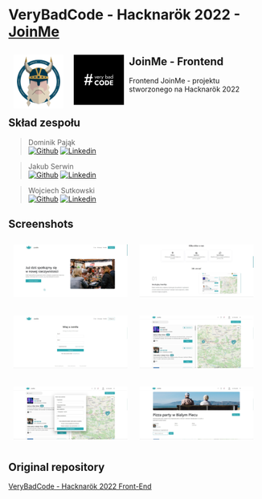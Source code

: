 # VeryBadCode - Hacknarök 2022 - [JoinMe](https://hacknarok.verybadcode.pl/)
<img src="/readme/hackathon-logo5.b20e6cfb.png" align="left"
width="100" hspace="10" vspace="10">
<img src="/readme/vbc-logo.png" align="left"
width="100" hspace="10" vspace="10">

## JoinMe - Frontend

Frontend JoinMe - projektu stworzonego na Hacknarök 2022
<br />
<br />

## Skład zespołu

> Dominik Pająk<br />
> [![Github](https://img.shields.io/badge/-Github-000?style=flat&logo=Github&logoColor=white)](https://github.com/dpajak99)
> [![Linkedin](https://img.shields.io/badge/-LinkedIn-blue?style=flat&logo=Linkedin&logoColor=white)](https://www.linkedin.com/in/dominikpajak/)

> Jakub Serwin<br />
> [![Github](https://img.shields.io/badge/-Github-000?style=flat&logo=Github&logoColor=white)](https://github.com/jakubserwin)
> [![Linkedin](https://img.shields.io/badge/-LinkedIn-blue?style=flat&logo=Linkedin&logoColor=white)](https://www.linkedin.com/in/jakub-serwin-4a1539210/)

> Wojciech Sutkowski<br />
> [![Github](https://img.shields.io/badge/-Github-000?style=flat&logo=Github&logoColor=white)](https://github.com/WojciechSutkowski)
> [![Linkedin](https://img.shields.io/badge/-LinkedIn-blue?style=flat&logo=Linkedin&logoColor=white)](https://www.linkedin.com/in/wojciech-sutkowski-87a609235/)

## Screenshots
<img src="/readme/screen1.jpg"
width="45%" hspace="10" vspace="10">
<img src="/readme/screen2.jpg"
width="45%" hspace="10" vspace="10">

<img src="/readme/screen3.jpg"
width="45%" hspace="10" vspace="10">
<img src="/readme/screen4.jpg"
width="45%" hspace="10" vspace="10">

<img src="/readme/screen5.jpg"
width="45%" hspace="10" vspace="10">
<img src="/readme/screen6.jpg"
width="45%" hspace="10" vspace="10">

## Original repository
[VeryBadCode - Hacknarök 2022 Front-End](https://github.com/VeryBadCode-team/hacknarok_frontend)
